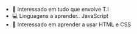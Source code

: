 - 👀 Interessado em tudo que envolve T.I
- 💻 Linguagens a aprender.. JavaScript
- 🤠 Interessado em aprender a usar HTML e CSS
